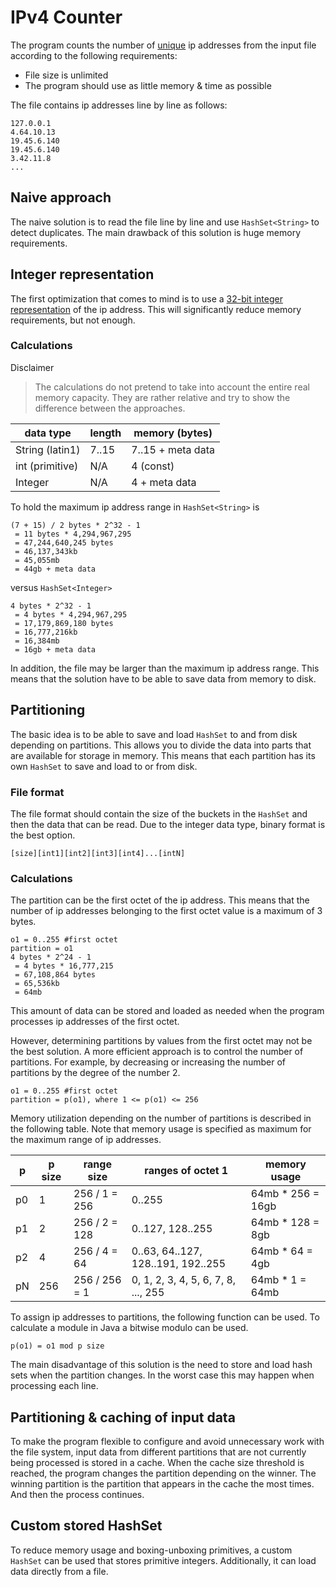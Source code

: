 # IPv4 Counter

The program counts the number of <u>unique</u> ip addresses from the input file 
according to the following requirements:

- File size is unlimited
- The program should use as little memory & time as possible

The file contains ip addresses line by line as follows:

```text
127.0.0.1
4.64.10.13
19.45.6.140
19.45.6.140
3.42.11.8
...
```

## Naive approach

The naive solution is to read the file line by line and use `HashSet<String>` to 
detect duplicates. The main drawback of this solution is huge memory requirements.

## Integer representation

The first optimization that comes to mind is to use a 
[32-bit integer representation](https://en.wikipedia.org/wiki/IPv4#Address_representations)
of the ip address. This will significantly reduce memory requirements, but not enough.

### Calculations

Disclaimer
> The calculations do not pretend to take into account the entire real memory capacity.
> They are rather relative and try to show the difference between the approaches.

| data type       | length | memory (bytes)    |
|-----------------|--------|-------------------|
| String (latin1) | 7..15  | 7..15 + meta data |
| int (primitive) | N/A    | 4 (const)         |
| Integer         | N/A    | 4 + meta data     |

To hold the maximum ip address range in `HashSet<String>` is

```text
(7 + 15) / 2 bytes * 2^32 - 1
 = 11 bytes * 4,294,967,295
 = 47,244,640,245 bytes 
 = 46,137,343kb
 = 45,055mb
 = 44gb + meta data
```

versus `HashSet<Integer>`

```text
4 bytes * 2^32 - 1
 = 4 bytes * 4,294,967,295
 = 17,179,869,180 bytes
 = 16,777,216kb
 = 16,384mb
 = 16gb + meta data
```

In addition, the file may be larger than the maximum ip address range.
This means that the solution have to be able to save data from memory to disk.

## Partitioning

The basic idea is to be able to save and load `HashSet` to and from disk
depending on partitions. This allows you to divide the data into parts that are 
available for storage in memory. This means that each partition has its own 
`HashSet` to save and load to or from disk.

### File format

The file format should contain the size of the buckets in the `HashSet` and then 
the data that can be read. Due to the integer data type, binary format is the best option.

```text
[size][int1][int2][int3][int4]...[intN]
```

### Calculations

The partition can be the first octet of the ip address. This means that the number 
of ip addresses belonging to the first octet value is a maximum of 3 bytes.

```text
o1 = 0..255 #first octet
partition = o1
4 bytes * 2^24 - 1 
 = 4 bytes * 16,777,215
 = 67,108,864 bytes
 = 65,536kb
 = 64mb
```

This amount of data can be stored and loaded as needed when the program processes 
ip addresses of the first octet. 

However, determining partitions by values from the first octet may not be the best solution. 
A more efficient approach is to control the number of partitions. For example, by decreasing 
or increasing the number of partitions by the degree of the number 2.

```text
o1 = 0..255 #first octet
partition = p(o1), where 1 <= p(o1) <= 256
```

Memory utilization depending on the number of partitions is described in the following table.
Note that memory usage is specified as maximum for the maximum range of ip addresses.

| p  | p size | range size    | ranges of octet 1                   | memory usage      |
|----|--------|---------------|-------------------------------------|-------------------|
| p0 | 1      | 256 / 1 = 256 | 0..255                              | 64mb * 256 = 16gb |
| p1 | 2      | 256 / 2 = 128 | 0..127, 128..255                    | 64mb * 128 = 8gb  |
| p2 | 4      | 256 / 4 = 64  | 0..63, 64..127, 128..191, 192..255  | 64mb * 64 = 4gb   |
| pN | 256    | 256 / 256 = 1 | 0, 1, 2, 3, 4, 5, 6, 7, 8, ..., 255 | 64mb * 1 = 64mb   |

To assign ip addresses to partitions, the following function can be used. 
To calculate a module in Java a bitwise modulo can be used.

```text
p(o1) = o1 mod p size
```

The main disadvantage of this solution is the need to store and load hash sets when the 
partition changes. In the worst case this may happen when processing each line.

## Partitioning & caching of input data

To make the program flexible to configure and avoid unnecessary work with the file system, 
input data from different partitions that are not currently being processed is stored in 
a cache. When the cache size threshold is reached, the program changes the partition depending 
on the winner. The winning partition is the partition that appears in the cache the most times.
And then the process continues.

## Custom stored HashSet

To reduce memory usage and boxing-unboxing primitives, a custom `HashSet` can be used that stores 
primitive integers. Additionally, it can load data directly from a file.